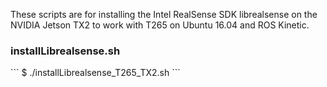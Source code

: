 These scripts are for installing the Intel RealSense SDK librealsense on the NVIDIA Jetson TX2 to work with T265 on Ubuntu 16.04 and ROS Kinetic.

<h3>installLibrealsense.sh</h3>
```
$ ./installLibrealsense_T265_TX2.sh
```

